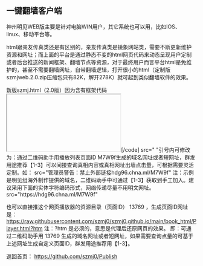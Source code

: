 ## 一键翻墙客户端

神州明见WEB版主要是针对电脑WIN用户，其它系统也可以用，比如IOS、linux、移动平台等。

html跟亲友传真类还是有区别的，亲友传真类是镜象网站类，需要不断更新维护资源和网址；而上面的平台是通过静态不变的html网页代码来动态呈现用户定制或者后台推送的新闻框架、翻墙节点等资源，对于最终用户而言平台html是免维护的，甚至不需要翻墙网址，自带翻墙逻辑，打开很小的html（定制版szmjweb.2.0.zip压缩包只有82K，解开278K）就可起到类似翻墙软件的效果。

新版szmj.html（2.0版）因为含有框架代码<iframe>，需要支持此代码的新浏览器才能够显示。新版szmj.html翻墙功能做了优化，并且增加了用二维码小助手定制的接口。如果是作为本地网页使用或者在http网站下部署，就只需要使用index.html一个文件和sw.js，index.html可以改名。詳細使用方式請看压缩包裡的說明。

资源目录 UxfPa （如：http://www.szzd.org/UxfPa ）下载到的是随机化处理在线防封锁PWA版本，带使用说明，以后如果新的出来会同步更新。如果是在https网站下部署，需要把三个文件都上传到根目录或子目录，但不能改名。

新版szmj.html下载的网址；

https://j.mp/szmjweb

注：后台已经更新，增加了一键翻墙客户端数字目录12，指向新版szmj.html打包下载。

如：http://www.szzd.org/12

#### 示例：视频播放器真相内容定制
  
请用自由门无界破网打开查看二维码小助手【3-2】广传平台 的示例。定制步骤如下：
  
1、下载一键翻墙客户端（ https://github.com/szmj0/update/blob/main/extras/SZZD_PC/szmjweb.2.0.zip ）即WEB版（广传平台）定制版，启用对content.json的支持
用记事本打开index.html，把  < img src="" id="c" rel="">  替换为  < img src="" id="c" rel=";;;content.json"> 

2、需要把多线路播放数据支持的player.html解压（ https://github.com/szmj0/update/blob/main/extras/SZZD_PC/Player2.0.7z ）、demo.json（ https://github.com/szmj0/update/blob/main/extras/SZZD_PC/demo.json ）及相关媒体文件放入content.json所指定的目录才行，Player.html也可以独立下载使用。content.json内容修改为包含Player.html的位置，如：
jsonpCallback([
    {
        "title": "样例",
        "css": "background:linear-gradient
(#566AC9,#0A38C2); color:#FFF;",
        "list": [
            {"title": "Player", "url": 
"book_html/Player.html"}        ]
    }
]);

3、demo.json的内容可以是相对于player.html所在目录的本地媒体文件，也可以是网络媒体文件，支持m3u8 流媒体、mp4等，在电脑和手机的 Chrome 测了可以在 player 里播放。
 
注：

（1）添加m3u8的demo.json示例，请破网测试：
  
[code]
  jsonpCallback([
    {
        "title": "新唐人美东频道",
        "file": [
            "http://www.szzd.org/static/0xAcdFDf02fbU/SLcUB/ANohBXhBUZ/xAUbR/wTRBgUDZlUBvUOIKj.m3u8"
        ]
    }
]);[/code]
  
  
其中播放链接生成方法是先用二维码小助手破网获取泛域名如上（*.chna.ml），再破网获取具体的新唐人直播频道如美东频道等，命令参数为：
*替代为任意字符的泛域名/v.php?id=ntdmd&action=text

（2）添加自定义播放链接的demo.json示例，请破网测试：
网址结尾不是 “.m3u8”也可能是 m3u8 格式，m3u8 格式的要把 http 改为 Http，也就是自定义。
  
jsonpCallback([
    {
        "title": "新唐人中国频道",
        "file": [
            "Http://sfdcgf3.aoci.site/Gh5fG",
            "Http://sfdcgf3.aoci.site/PxKWd",
                "Http://sfdcgf3.aoci.site/YtaWK"
              ]
    }
]);

如果知道海外正义媒体网络发布公开的播放链接，可以用此播放器隐藏真实的播放址及后缀特征来实现自定义真相播放。比如上面获取新唐人中国频道直播神州明见代理资源目录的命令参数示例（请破网查看）：
  
http://www.szzd.org/v.php?api=getid&url=http://cnhls.ntdtv.com/cn/live150/playlist.m3u8
得到页面ID Gh5fG
  
http://www.szzd.org/v.php?api=getid&url=http://cnhls.ntdtv.com/cn/live400/playlist.m3u8
得到页面ID PxKWd
  
http://www.szzd.org/v.php?api=getid&url=http://cnhls.ntdtv.com/cn/live800/playlist.m3u8
得到页面ID YtaWK

4、独立使用Player.html定制内置域名网址的方法
请用自由门无界代理下载或查看效果：
https://szmj0.github.io/book_html/Player.html
定制方法：
内置的域名有可能过期失效，可以在git官网上（  https://github.com/szmj0 ）下载80.3 KB的 SZZD_PC/Player2.0.7z
sha512：
[code]79F57A8301D08EE0A3E4FB1A772C9C53D9573A4834EA66511D5DED173510B5EE18D0CD044F15A200F452E9D247E4EDECCC31D7B5FC7F985CF690CA94334645B9  Player2.0.7z
[/code]
下载解压后可用二维码助手本地辅助获取更新域名用记事本编辑替换再单独发给世人使用。
Player.html通过隐藏的框架代码加载墙外git官网上的播放列表，页面ID为 M7W9f ，加载时间可能需要10秒左右（根据网络状况和机台情况而定，加载成功会在页面上显示后台维护的播放列表，如果不成功可以刷新或者换一个时间打开。Player.html中：
[code]<iframe id="ifr1" name="ifr1" src=" ">
  <p>Your browser does not support iframes.</p>
</iframe>[/code]
src=" "引号内可修改为：通过二维码助手用播放列表页面ID M7W9f生成的域名网址或者短网址，群发用途推荐【1-3】可以间接查询真相内容或真相网址出墙点击量，可根据需要灵活定制。如：
src="管理员警告：禁止外部链接hdg96.chna.ml/M7W9f"
注：示例是明见组海外制作提供的域名，二维码助手中可通过【1-3】获取到手工加入。建议采用下面的实体字符编码形式，网络传递尽量不用明文网址。
src="&#104;&#116;&#116;&#112;&#115;&#58;&#47;&#47;&#104;&#100;&#103;&#57;&#54;&#46;&#99;&#104;&#110;&#97;&#46;&#109;&#108;&#47;&#77;&#55;&#87;&#57;&#102;"

也可以直接推这个网页播放器的资源目录（页面ID） 13769 ，生成页面ID网址是：
https://raw.githubusercontent.com/szmj0/szmj0.github.io/main/book_html/Player.html?htm
注：?htm 是必须的，意思是代理后还原网页的效果。
即：可通过二维码助手用 13769 生成的域名网址或者短网址，如果需要查询点量的可基于上述网址生成自定义页面ID，群发用途推荐用【1-3】。  
  
返回首页： https://github.com/szmj0/Publish



